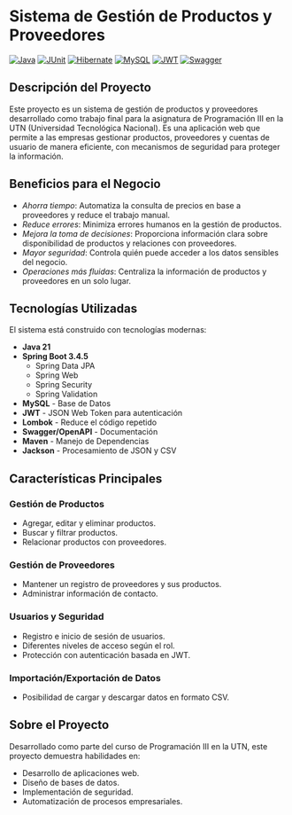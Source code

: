 # Sistema de Gestión de Productos y Proveedores

[![Java](https://img.shields.io/badge/Java-ED8B00?style=for-the-badge&logo=openjdk&logoColor=white)](https://www.java.com/)
[![JUnit](https://img.shields.io/badge/JUnit-25A162?style=for-the-badge&logo=junit5&logoColor=white)](https://junit.org/junit5/)
[![Hibernate](https://img.shields.io/badge/Hibernate-59666C?style=for-the-badge&logo=hibernate&logoColor=white)](https://hibernate.org/)
[![MySQL](https://img.shields.io/badge/MySQL-4479A1?style=for-the-badge&logo=mysql&logoColor=white)](https://www.mysql.com/)
[![JWT](https://img.shields.io/badge/JWT-000000?style=for-the-badge&logo=jsonwebtokens&logoColor=white)](https://jwt.io/)
[![Swagger](https://img.shields.io/badge/Swagger-85EA2D?style=for-the-badge&logo=swagger&logoColor=black)](https://swagger.io/)

## Descripción del Proyecto

Este proyecto es un sistema de gestión de productos y proveedores desarrollado
como trabajo final para la asignatura de Programación III en la UTN (Universidad Tecnológica Nacional). Es una aplicación web que permite a las empresas gestionar productos, proveedores y cuentas de usuario de manera eficiente, con mecanismos de seguridad para proteger la información.

## Beneficios para el Negocio

- *Ahorra tiempo*: Automatiza la consulta de precios en base a proveedores y reduce el trabajo manual.
- *Reduce errores*: Minimiza errores humanos en la gestión de productos.
- *Mejora la toma de decisiones*: Proporciona información clara sobre disponibilidad de productos y relaciones con proveedores.
- *Mayor seguridad*: Controla quién puede acceder a los datos sensibles del negocio.
- *Operaciones más fluidas*: Centraliza la información de productos y proveedores en un solo lugar.

## Tecnologías Utilizadas

El sistema está construido con tecnologías modernas:

- **Java 21**
- **Spring Boot 3.4.5**
    - Spring Data JPA
    - Spring Web
    - Spring Security
    - Spring Validation
- **MySQL** - Base de Datos
- **JWT** - JSON Web Token para autenticación
- **Lombok** - Reduce el código repetido
- **Swagger/OpenAPI** - Documentación
- **Maven** - Manejo de Dependencias
- **Jackson** - Procesamiento de JSON y CSV

## Características Principales

### Gestión de Productos

- Agregar, editar y eliminar productos.
- Buscar y filtrar productos.
- Relacionar productos con proveedores.

### Gestión de Proveedores

- Mantener un registro de proveedores y sus productos.
- Administrar información de contacto.

### Usuarios y Seguridad

- Registro e inicio de sesión de usuarios.
- Diferentes niveles de acceso según el rol.
- Protección con autenticación basada en JWT.

### Importación/Exportación de Datos

- Posibilidad de cargar y descargar datos en formato CSV.

## Sobre el Proyecto

Desarrollado como parte del curso de Programación III en la UTN, este proyecto demuestra habilidades en:

- Desarrollo de aplicaciones web.
- Diseño de bases de datos.
- Implementación de seguridad.
- Automatización de procesos empresariales.
